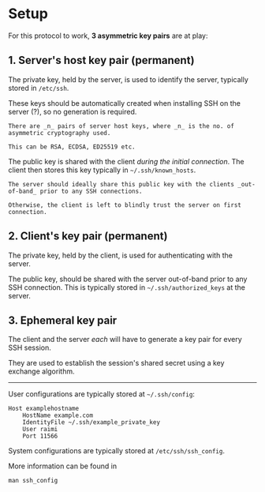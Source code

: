 # Setup

For this protocol to work, **3 asymmetric key pairs** are at play:

## 1. Server's host key pair (permanent)

The private key, held by the server, is used to identify the server, typically stored in `/etc/ssh`.

These keys should be automatically created when installing SSH on the server (?), so no generation is required.

~~~admonish note title="_n_ pairs of server host keys"
There are _n_ pairs of server host keys, where _n_ is the no. of asymmetric cryptography used.

This can be RSA, ECDSA, ED25519 etc.
~~~

The public key is shared with the client _during the initial connection_. The client then stores this key typically in `~/.ssh/known_hosts`.


~~~admonish warning title="Trust On First Use"
The server should ideally share this public key with the clients _out-of-band_ prior to any SSH connections.

Otherwise, the client is left to blindly trust the server on first connection.
~~~

## 2. Client's key pair (permanent)

The private key, held by the client, is used for authenticating with the server.

The public key, should be shared with the server out-of-band prior to any SSH connection. This is typically stored in `~/.ssh/authorized_keys` at the server.

## 3. Ephemeral key pair

The client and the server _each_ will have to generate a key pair for every SSH session.

They are used to establish the session's shared secret using a key exchange algorithm.

---

User configurations are typically stored at `~/.ssh/config`:

```config
Host examplehostname
    HostName example.com
    IdentityFile ~/.ssh/example_private_key
    User raimi
    Port 11566
```

System configurations are typically stored at `/etc/ssh/ssh_config`.

More information can be found in

```
man ssh_config
```
